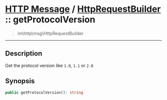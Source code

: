 # [HTTP Message](http.md) / [HttpRequestBuilder](http-HttpRequestBuilder.md) :: getProtocolVersion
 > im\http\msg\HttpRequestBuilder
____

## Description
Get the protocol version like `1.0`, `1.1` or `2.0`

## Synopsis
```php
public getProtocolVersion(): string
```
